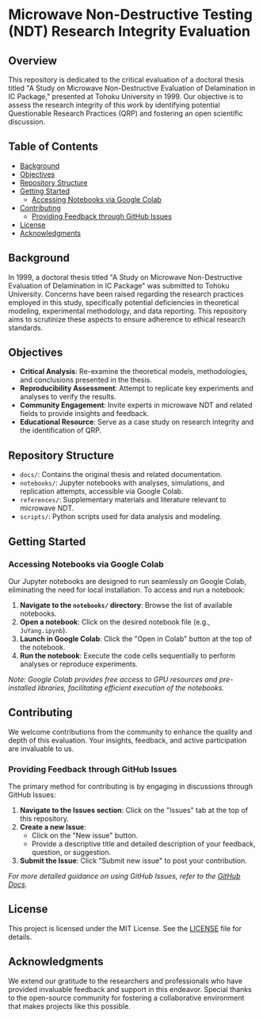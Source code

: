 # Microwave Non-Destructive Testing (NDT) Research Integrity Evaluation

## Overview

This repository is dedicated to the critical evaluation of a doctoral thesis titled "A Study on Microwave Non-Destructive Evaluation of Delamination in IC Package," presented at Tohoku University in 1999. Our objective is to assess the research integrity of this work by identifying potential Questionable Research Practices (QRP) and fostering an open scientific discussion.

## Table of Contents

- [Background](#background)
- [Objectives](#objectives)
- [Repository Structure](#repository-structure)
- [Getting Started](#getting-started)
  - [Accessing Notebooks via Google Colab](#accessing-notebooks-via-google-colab)
- [Contributing](#contributing)
  - [Providing Feedback through GitHub Issues](#providing-feedback-through-github-issues)
- [License](#license)
- [Acknowledgments](#acknowledgments)

## Background

In 1999, a doctoral thesis titled "A Study on Microwave Non-Destructive Evaluation of Delamination in IC Package" was submitted to Tohoku University. Concerns have been raised regarding the research practices employed in this study, specifically potential deficiencies in theoretical modeling, experimental methodology, and data reporting. This repository aims to scrutinize these aspects to ensure adherence to ethical research standards.

## Objectives

- **Critical Analysis**: Re-examine the theoretical models, methodologies, and conclusions presented in the thesis.
- **Reproducibility Assessment**: Attempt to replicate key experiments and analyses to verify the results.
- **Community Engagement**: Invite experts in microwave NDT and related fields to provide insights and feedback.
- **Educational Resource**: Serve as a case study on research integrity and the identification of QRP.

## Repository Structure

- `docs/`: Contains the original thesis and related documentation.
- `notebooks/`: Jupyter notebooks with analyses, simulations, and replication attempts, accessible via Google Colab.
- `references/`: Supplementary materials and literature relevant to microwave NDT.
- `scripts/`: Python scripts used for data analysis and modeling.

## Getting Started

### Accessing Notebooks via Google Colab

Our Jupyter notebooks are designed to run seamlessly on Google Colab, eliminating the need for local installation. To access and run a notebook:

1. **Navigate to the `notebooks/` directory**: Browse the list of available notebooks.
2. **Open a notebook**: Click on the desired notebook file (e.g., `JuYang.ipynb`).
3. **Launch in Google Colab**: Click the "Open in Colab" button at the top of the notebook.
4. **Run the notebook**: Execute the code cells sequentially to perform analyses or reproduce experiments.

*Note: Google Colab provides free access to GPU resources and pre-installed libraries, facilitating efficient execution of the notebooks.*

## Contributing

We welcome contributions from the community to enhance the quality and depth of this evaluation. Your insights, feedback, and active participation are invaluable to us.

### Providing Feedback through GitHub Issues

The primary method for contributing is by engaging in discussions through GitHub Issues:

1. **Navigate to the Issues section**: Click on the "Issues" tab at the top of this repository.
2. **Create a new Issue**:
   - Click on the "New issue" button.
   - Provide a descriptive title and detailed description of your feedback, question, or suggestion.
3. **Submit the Issue**: Click "Submit new issue" to post your contribution.

*For more detailed guidance on using GitHub Issues, refer to the [GitHub Docs](https://docs.github.com/en/issues).*

## License

This project is licensed under the MIT License. See the [LICENSE](LICENSE) file for details.

## Acknowledgments

We extend our gratitude to the researchers and professionals who have provided invaluable feedback and support in this endeavor. Special thanks to the open-source community for fostering a collaborative environment that makes projects like this possible.
